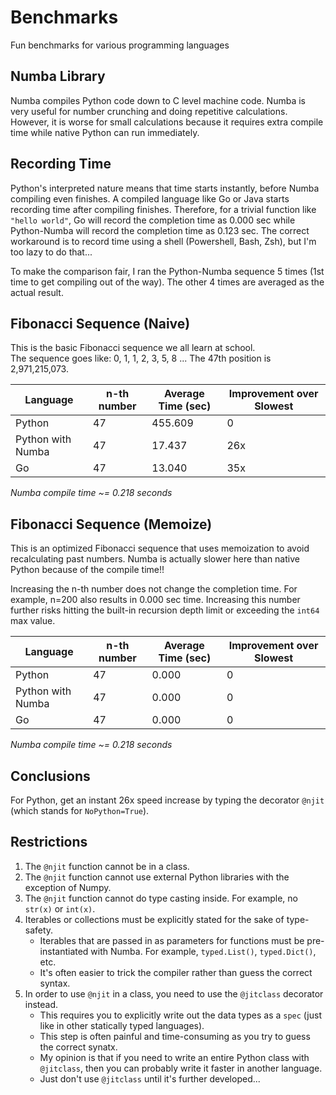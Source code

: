 # Benchmarks
Fun benchmarks for various programming languages

## Numba Library

Numba compiles Python code down to C level machine code. Numba is very useful for number crunching and doing repetitive calculations. However, it is worse for small calculations because it requires extra compile time while native Python can run immediately.

## Recording Time

Python's interpreted nature means that time starts instantly, before Numba compiling even finishes. A compiled language like Go or Java starts recording time after compiling finishes. Therefore, for a trivial function like `"hello world"`, Go will record the completion time as 0.000 sec while Python-Numba will record the completion time as 0.123 sec. The correct workaround is to record time using a shell (Powershell, Bash, Zsh), but I'm too lazy to do that...

To make the comparison fair, I ran the Python-Numba sequence 5 times (1st time to get compiling out of the way). The other 4 times are averaged as the actual result.

## Fibonacci Sequence (Naive)

This is the basic Fibonacci sequence we all learn at school.  
The sequence goes like: 0, 1, 1, 2, 3, 5, 8 ...
The 47th position is 2,971,215,073.

| Language          | n-th number   | Average Time (sec) | Improvement over Slowest |
| ----------------- | ------------- | ------------------ | ------------------------ |
| Python            | 47            | 455.609            | 0                        |
| Python with Numba | 47            | 17.437             | 26x                      |
| Go                | 47            | 13.040             | 35x                      |

*Numba compile time ~= 0.218 seconds*

## Fibonacci Sequence (Memoize)

This is an optimized Fibonacci sequence that uses memoization to avoid recalculating past numbers. Numba is actually slower here than native Python because of the compile time!!

Increasing the n-th number does not change the completion time. For example, n=200 also results in 0.000 sec time. Increasing this number further risks hitting the built-in recursion depth limit or exceeding the `int64` max value.

| Language          | n-th number   | Average Time (sec) | Improvement over Slowest |
| ------------------|---------------|--------------------| ------------------------ |
| Python            | 47            | 0.000              | 0
| Python with Numba | 47            | 0.000              | 0
| Go                | 47            | 0.000              | 0

*Numba compile time ~= 0.218 seconds*

## Conclusions

For Python, get an instant 26x speed increase by typing the decorator `@njit` (which stands for `NoPython=True`).

## Restrictions

1. The `@njit` function cannot be in a class.
2. The `@njit` function cannot use external Python libraries with the exception of Numpy.
3. The `@njit` function cannot do type casting inside. For example, no `str(x)` or `int(x)`.
4. Iterables or collections must be explicitly stated for the sake of type-safety. 
    - Iterables that are passed in as parameters for functions must be pre-instantiated with Numba. For example, `typed.List()`, `typed.Dict()`, etc.
    - It's often easier to trick the compiler rather than guess the correct syntax.
5. In order to use `@njit` in a class, you need to use the `@jitclass` decorator instead.
    - This requires you to explicitly write out the data types as a `spec` (just like in other statically typed languages).
    - This step is often painful and time-consuming as you try to guess the correct synatx.
    - My opinion is that if you need to write an entire Python class with `@jitclass`, then you can probably write it faster in another language.
    - Just don't use `@jitclass` until it's further developed...